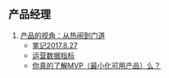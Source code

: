 ## 产品经理
1. [产品的视角：从热闹到门道](perspective_product.md)
    - [笔记2017.8.27](note20170827_perspective_product.md)
    - [运营数据指标](operation_data.md)
    - [你真的了解MVP（最小化可用产品）么？](mvp.md)
